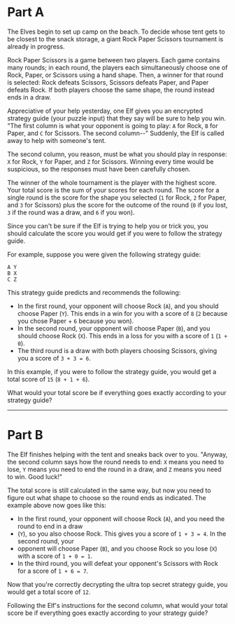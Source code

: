 # Part A

The Elves begin to set up camp on the beach. To decide whose tent gets to be closest to the snack
storage, a giant Rock Paper Scissors tournament is already in progress.

Rock Paper Scissors is a game between two players. Each game contains many rounds; in each round,
the players each simultaneously choose one of Rock, Paper, or Scissors using a hand shape. Then, a
winner for that round is selected: Rock defeats Scissors, Scissors defeats Paper, and Paper defeats
Rock. If both players choose the same shape, the round instead ends in a draw.

Appreciative of your help yesterday, one Elf gives you an encrypted strategy guide (your puzzle
input) that they say will be sure to help you win. "The first column is what your opponent is going
to play: `A` for Rock, `B` for Paper, and `C` for Scissors. The second column--" Suddenly, the Elf
is called away to help with someone's tent.

The second column, you reason, must be what you should play in response: `X` for Rock, `Y` for
Paper, and `Z` for Scissors. Winning every time would be suspicious, so the responses must have been
carefully chosen.

The winner of the whole tournament is the player with the highest score. Your total score is the sum
of your scores for each round. The score for a single round is the score for the shape you selected
(`1` for Rock, `2` for Paper, and `3` for Scissors) plus the score for the outcome of the round
(`0` if you lost, `3` if the round was a draw, and `6` if you won).

Since you can't be sure if the Elf is trying to help you or trick you, you should calculate the
score you would get if you were to follow the strategy guide.

For example, suppose you were given the following strategy guide:

```
A Y
B X
C Z
```

This strategy guide predicts and recommends the following:

- In the first round, your opponent will choose Rock (`A`), and you should choose Paper (`Y`). This
  ends in a win for you with a score of `8` (`2` because you chose Paper + `6` because you won).
- In the second round, your opponent will choose Paper (`B`), and you should choose Rock (`X`). This
  ends in a loss for you with a score of `1` (`1 + 0`).
- The third round is a draw with both players choosing Scissors, giving you a score of `3 + 3 = 6`.

In this example, if you were to follow the strategy guide, you would get a total score of `15`
(`8 + 1 + 6`).

What would your total score be if everything goes exactly according to your strategy guide?

---

# Part B

The Elf finishes helping with the tent and sneaks back over to you. "Anyway, the second column says
how the round needs to end: `X` means you need to lose, `Y` means you need to end the round in a
draw, and `Z` means you need to win. Good luck!"

The total score is still calculated in the same way, but now you need to figure out what shape to
choose so the round ends as indicated. The example above now goes like this:

- In the first round, your opponent will choose Rock (`A`), and you need the round to end in a draw
- (`Y`), so you also choose Rock. This gives you a score of `1 + 3 = 4`. In the second round, your
- opponent will choose Paper (`B`), and you choose Rock so you lose (`X`) with a score of
  `1 + 0 = 1`.
- In the third round, you will defeat your opponent's Scissors with Rock for a score of `1 + 6 = 7`.

Now that you're correctly decrypting the ultra top secret strategy guide, you would get a total
score of `12`.

Following the Elf's instructions for the second column, what would your total score be if everything
goes exactly according to your strategy guide?
